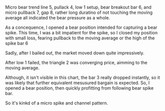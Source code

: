 Micro bear trend line 5, pullack 4, low 1 setup, bear breakout bar 6, and micro pullback 7, gap 8, rather long duratino of not touching the moving average all indicated the bear pressure as a whole.

As a concequence, I opened a bear position intended for capturing a bear spike. This time, I was a bit impatient for the spike, so I closed my position with small loss, fearing pullback to the moving average or the high of the spike bar 6

Sadly, after I bailed out, the market moved down quite impressively.

After low 1 failed, the triangle 2 was converging price, aimming to the moving average.

Although, it isn't visible in this chart, the bar 3 really dropped instantly, so it was likely that further equivalent mesusured bargain is expected. So, I opened a bear position, then quickly profitting from following bear spike bar.

So it's kinkd of a micro spike and channel pattern.
